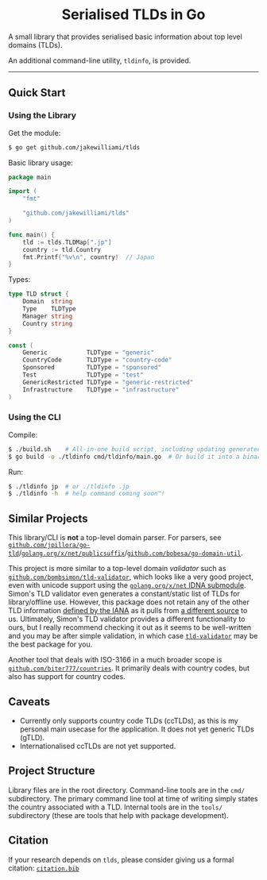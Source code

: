 <h1 align="center">Serialised TLDs in Go</h1>

A small library that provides serialised basic information about top level domains (TLDs).

An additional command-line utility, `tldinfo`, is provided.

---

## Quick Start

### Using the Library

Get the module:
```bash
$ go get github.com/jakewilliami/tlds
```

Basic library usage:
```go
package main

import (
	"fmt"

	"github.com/jakewilliami/tlds"
)

func main() {
	tld := tlds.TLDMap[".jp"]
	country := tld.Country
	fmt.Printf("%v\n", country)  // Japan
}
```

Types:
```go
type TLD struct {
	Domain  string
	Type    TLDType
	Manager string
	Country string
}

const (
	Generic           TLDType = "generic"
	CountryCode       TLDType = "country-code"
	Sponsored         TLDType = "sponsored"
	Test              TLDType = "test"
	GenericRestricted TLDType = "generic-restricted"
	Infrastructure    TLDType = "infrastructure"
)
```

### Using the CLI

Compile:
```bash
$ ./build.sh    # All-in-one build script, including updating generated const file
$ go build -o ./tldinfo cmd/tldinfo/main.go  # Or build it into a binary
```

Run:
```bash
$ ./tldinfo jp  # or ./tldinfo .jp
$ ./tldinfo -h  # help command coming soon™!
```

## Similar Projects

This library/CLI is **not** a top-level domain parser.  For parsers, see [`github.com/jpillora/go-tld`](https://github.com/jpillora/go-tld)/[`golang.org/x/net/publicsuffix`](https://pkg.go.dev/golang.org/x/net/publicsuffix)/[`github.com/bobesa/go-domain-util`](https://github.com/bobesa/go-domain-util).

This project is more similar to a top-level domain *validator* such as [`github.com/bombsimon/tld-validator`](https://github.com/bombsimon/tld-validator), which looks like a very good project, even with unicode support using the [`golang.org/x/net` IDNA submodule](https://pkg.go.dev/golang.org/x/net/idna).  Simon's TLD validator even generates a constant/static list of TLDs for library/offline use.  However, this package does not retain any of the other TLD information [defined by the IANA](https://www.iana.org/domains/root/db) as it pulls from [a different source](https://data.iana.org/TLD/tlds-alpha-by-domain.txt) to us.  Ultimately, Simon's TLD validator provides a different functionality to ours, but I really recommend checking it out as it seems to be well-written and you may be after simple validation, in which case [`tld-validator`](https://github.com/bombsimon/tld-validator) may be the best package for you.

Another tool that deals with ISO-3166 in a much broader scope is [`github.com/biter777/countries`](https://github.com/biter777/countries).  It primarily deals with country codes, but also has support for country codes.

## Caveats

  - Currently only supports country code TLDs (ccTLDs), as this is my personal main usecase for the application.  It does not yet generic TLDs (gTLD).
  - Internationalised ccTLDs are not yet supported.

## Project Structure

Library files are in the root directory.  Command-line tools are in the `cmd/` subdirectory.  The primary command line tool at time of writing simply states the country associated with a TLD.  Internal tools are in the `tools/` subdirectory (these are tools that help with package development).

## Citation

If your research depends on `tlds`, please consider giving us a formal citation: [`citation.bib`](./citation.bib)
